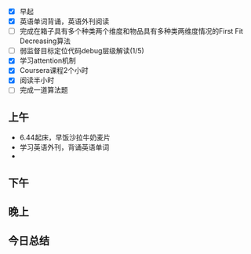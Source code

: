 - [x] 早起
- [x] 英语单词背诵，英语外刊阅读
- [ ] 完成在箱子具有多个种类两个维度和物品具有多种类两维度情况的First Fit Decreasing算法
- [ ] 弱监督目标定位代码debug层级解读(1/5)
- [x] 学习attention机制
- [x] Coursera课程2个小时
- [x] 阅读半小时
- [ ] 完成一道算法题

## 上午

- 6.44起床，早饭沙拉牛奶麦片
- 学习英语外刊，背诵英语单词
- 

## 下午

## 晚上

## 今日总结







